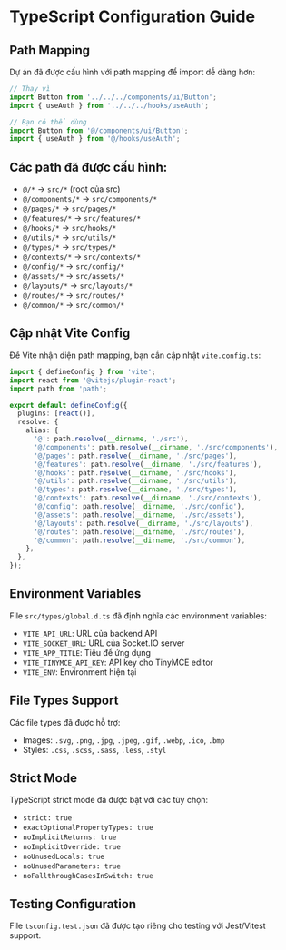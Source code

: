 # TypeScript Configuration Guide

## Path Mapping

Dự án đã được cấu hình với path mapping để import dễ dàng hơn:

```typescript
// Thay vì
import Button from '../../../components/ui/Button';
import { useAuth } from '../../../hooks/useAuth';

// Bạn có thể dùng
import Button from '@/components/ui/Button';
import { useAuth } from '@/hooks/useAuth';
```

## Các path đã được cấu hình:

- `@/*` → `src/*` (root của src)
- `@/components/*` → `src/components/*`
- `@/pages/*` → `src/pages/*`
- `@/features/*` → `src/features/*`
- `@/hooks/*` → `src/hooks/*`
- `@/utils/*` → `src/utils/*`
- `@/types/*` → `src/types/*`
- `@/contexts/*` → `src/contexts/*`
- `@/config/*` → `src/config/*`
- `@/assets/*` → `src/assets/*`
- `@/layouts/*` → `src/layouts/*`
- `@/routes/*` → `src/routes/*`
- `@/common/*` → `src/common/*`

## Cập nhật Vite Config

Để Vite nhận diện path mapping, bạn cần cập nhật `vite.config.ts`:

```typescript
import { defineConfig } from 'vite';
import react from '@vitejs/plugin-react';
import path from 'path';

export default defineConfig({
  plugins: [react()],
  resolve: {
    alias: {
      '@': path.resolve(__dirname, './src'),
      '@/components': path.resolve(__dirname, './src/components'),
      '@/pages': path.resolve(__dirname, './src/pages'),
      '@/features': path.resolve(__dirname, './src/features'),
      '@/hooks': path.resolve(__dirname, './src/hooks'),
      '@/utils': path.resolve(__dirname, './src/utils'),
      '@/types': path.resolve(__dirname, './src/types'),
      '@/contexts': path.resolve(__dirname, './src/contexts'),
      '@/config': path.resolve(__dirname, './src/config'),
      '@/assets': path.resolve(__dirname, './src/assets'),
      '@/layouts': path.resolve(__dirname, './src/layouts'),
      '@/routes': path.resolve(__dirname, './src/routes'),
      '@/common': path.resolve(__dirname, './src/common'),
    },
  },
});
```

## Environment Variables

File `src/types/global.d.ts` đã định nghĩa các environment variables:

- `VITE_API_URL`: URL của backend API
- `VITE_SOCKET_URL`: URL của Socket.IO server
- `VITE_APP_TITLE`: Tiêu đề ứng dụng
- `VITE_TINYMCE_API_KEY`: API key cho TinyMCE editor
- `VITE_ENV`: Environment hiện tại

## File Types Support

Các file types đã được hỗ trợ:
- Images: `.svg`, `.png`, `.jpg`, `.jpeg`, `.gif`, `.webp`, `.ico`, `.bmp`
- Styles: `.css`, `.scss`, `.sass`, `.less`, `.styl`

## Strict Mode

TypeScript strict mode đã được bật với các tùy chọn:
- `strict: true`
- `exactOptionalPropertyTypes: true`
- `noImplicitReturns: true`
- `noImplicitOverride: true`
- `noUnusedLocals: true`
- `noUnusedParameters: true`
- `noFallthroughCasesInSwitch: true`

## Testing Configuration

File `tsconfig.test.json` đã được tạo riêng cho testing với Jest/Vitest support.

